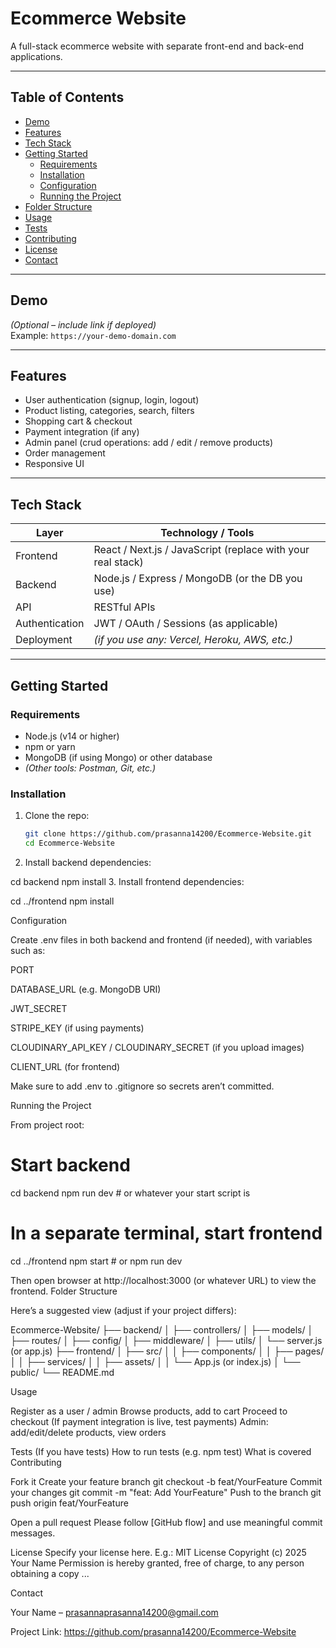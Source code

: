 # Ecommerce Website

A full-stack ecommerce website with separate front-end and back-end applications.

---

## Table of Contents

- [Demo](#demo)  
- [Features](#features)  
- [Tech Stack](#tech-stack)  
- [Getting Started](#getting-started)  
  - [Requirements](#requirements)  
  - [Installation](#installation)  
  - [Configuration](#configuration)  
  - [Running the Project](#running-the-project)  
- [Folder Structure](#folder-structure)  
- [Usage](#usage)  
- [Tests](#tests)  
- [Contributing](#contributing)  
- [License](#license)  
- [Contact](#contact)  

---

## Demo

*(Optional – include link if deployed)*  
Example: `https://your-demo-domain.com`

---

## Features

- User authentication (signup, login, logout)  
- Product listing, categories, search, filters  
- Shopping cart & checkout  
- Payment integration (if any)  
- Admin panel (crud operations: add / edit / remove products)  
- Order management  
- Responsive UI  

---

## Tech Stack

| Layer         | Technology / Tools          |
|----------------|-----------------------------|
| Frontend       | React / Next.js / JavaScript (replace with your real stack) |
| Backend        | Node.js / Express / MongoDB (or the DB you use)             |
| API            | RESTful APIs                                                 |
| Authentication | JWT / OAuth / Sessions (as applicable)                       |
| Deployment     | *(if you use any: Vercel, Heroku, AWS, etc.)*                |

---

## Getting Started

### Requirements

- Node.js (v14 or higher)  
- npm or yarn  
- MongoDB (if using Mongo) or other database  
- *(Other tools: Postman, Git, etc.)*

### Installation

1. Clone the repo:  
   ```bash
   git clone https://github.com/prasanna14200/Ecommerce-Website.git
   cd Ecommerce-Website

2. Install backend dependencies:

cd backend
npm install
3. Install frontend dependencies:

cd ../frontend
npm install

Configuration

Create .env files in both backend and frontend (if needed), with variables such as:

PORT

DATABASE_URL (e.g. MongoDB URI)

JWT_SECRET

STRIPE_KEY (if using payments)

CLOUDINARY_API_KEY / CLOUDINARY_SECRET (if you upload images)

CLIENT_URL (for frontend)

Make sure to add .env to .gitignore so secrets aren’t committed.

Running the Project

From project root:

# Start backend
cd backend
npm run dev   # or whatever your start script is

# In a separate terminal, start frontend
cd ../frontend
npm start     # or npm run dev


Then open browser at http://localhost:3000 (or whatever URL) to view the frontend.
Folder Structure

Here’s a suggested view (adjust if your project differs):

Ecommerce-Website/
├── backend/
│   ├── controllers/
│   ├── models/
│   ├── routes/
│   ├── config/
│   ├── middleware/
│   ├── utils/
│   └── server.js (or app.js)
├── frontend/
│   ├── src/
│   │   ├── components/
│   │   ├── pages/
│   │   ├── services/
│   │   ├── assets/
│   │   └── App.js (or index.js)
│   └── public/
└── README.md

Usage

Register as a user / admin
Browse products, add to cart
Proceed to checkout
(If payment integration is live, test payments)
Admin: add/edit/delete products, view orders

Tests
(If you have tests)
How to run tests (e.g. npm test)
What is covered
Contributing

Fork it
Create your feature branch git checkout -b feat/YourFeature
Commit your changes git commit -m "feat: Add YourFeature"
Push to the branch git push origin feat/YourFeature

Open a pull request
Please follow [GitHub flow] and use meaningful commit messages.

License
Specify your license here. E.g.:
MIT License
Copyright (c) 2025 Your Name
Permission is hereby granted, free of charge, to any person obtaining a copy ...

Contact

Your Name – prasannaprasanna14200@gmail.com

Project Link: https://github.com/prasanna14200/Ecommerce-Website


